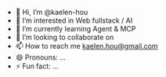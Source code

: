- 👋 Hi, I’m @kaelen-hou
- 👀 I’m interested in Web fullstack / AI
- 🌱 I’m currently learning Agent & MCP
- 💞️ I’m looking to collaborate on 
- 📫 How to reach me kaelen.hou@gmail.com
- 😄 Pronouns: ...
- ⚡ Fun fact: ...

<!---
kaelen-hou/kaelen-hou is a ✨ special ✨ repository because its `README.md` (this file) appears on your GitHub profile.
You can click the Preview link to take a look at your changes.
--->
